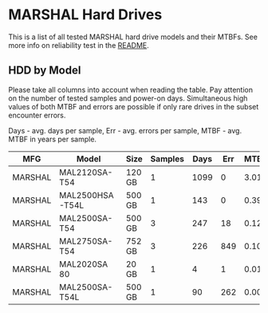 MARSHAL Hard Drives
===================

This is a list of all tested MARSHAL hard drive models and their MTBFs. See more
info on reliability test in the [README](https://github.com/linuxhw/SMART).

HDD by Model
------------

Please take all columns into account when reading the table. Pay attention on the
number of tested samples and power-on days. Simultaneous high values of both MTBF
and errors are possible if only rare drives in the subset encounter errors.

Days - avg. days per sample,
Err  - avg. errors per sample,
MTBF - avg. MTBF in years per sample.

| MFG       | Model              | Size   | Samples | Days  | Err   | MTBF |
|-----------|--------------------|--------|---------|-------|-------|------|
| MARSHAL   | MAL2120SA-T54      | 120 GB | 1       | 1099  | 0     | 3.01   |
| MARSHAL   | MAL2500HSA-T54L    | 500 GB | 1       | 143   | 0     | 0.39   |
| MARSHAL   | MAL2500SA-T54      | 500 GB | 3       | 247   | 18    | 0.12   |
| MARSHAL   | MAL2750SA-T54      | 752 GB | 3       | 226   | 849   | 0.10   |
| MARSHAL   | MAL2020SA 80       | 20 GB  | 1       | 4     | 1     | 0.01   |
| MARSHAL   | MAL2500SA-T54L     | 500 GB | 1       | 90    | 262   | 0.00   |
